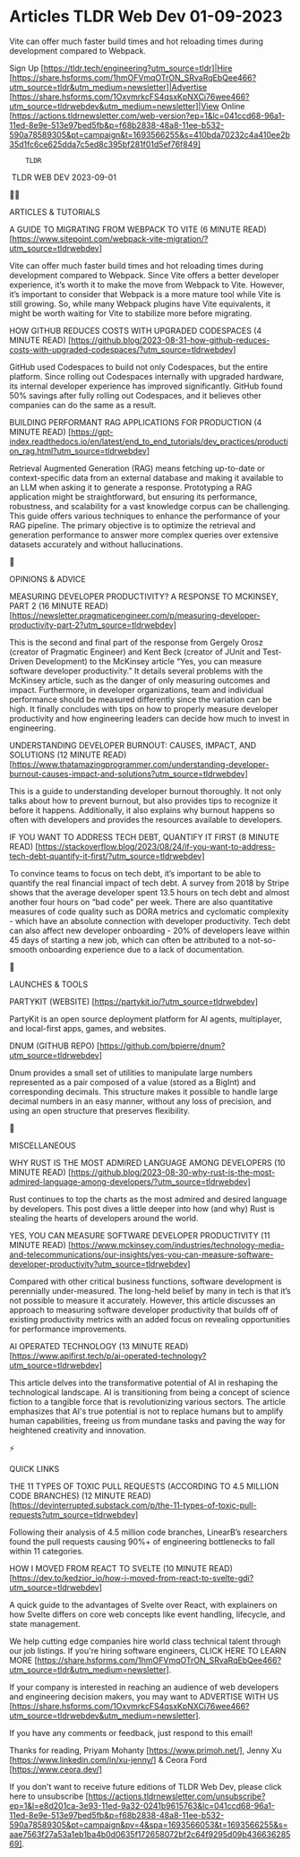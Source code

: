 # Articles TLDR Web Dev 01-09-2023

Vite can offer much faster build times and hot reloading times during
development compared to Webpack.  

Sign Up [https://tldr.tech/engineering?utm_source=tldr]|Hire
[https://share.hsforms.com/1hmOFVmqOTrON_SRvaRqEbQee466?utm_source=tldr&utm_medium=newsletter]|Advertise
[https://share.hsforms.com/1OxvmrkcFS4qsxKpNXCi76wee466?utm_source=tldrwebdev&utm_medium=newsletter]|View
Online
[https://actions.tldrnewsletter.com/web-version?ep=1&lc=041ccd68-96a1-11ed-8e9e-513e97bed5fb&p=f68b2838-48a8-11ee-b532-590a78589305&pt=campaign&t=1693566255&s=410bda70232c4a410ee2b35d1fc6ce625dda7c5ed8c395bf281f01d5ef76f849]


		TLDR 

 TLDR WEB DEV 2023-09-01

🧑‍💻 

ARTICLES & TUTORIALS

A GUIDE TO MIGRATING FROM WEBPACK TO VITE (6 MINUTE READ)
[https://www.sitepoint.com/webpack-vite-migration/?utm_source=tldrwebdev]


Vite can offer much faster build times and hot reloading times during
development compared to Webpack. Since Vite offers a better developer
experience, it’s worth it to make the move from Webpack to Vite.
However, it’s important to consider that Webpack is a more mature
tool while Vite is still growing. So, while many Webpack plugins have
Vite equivalents, it might be worth waiting for Vite to stabilize more
before migrating. 

HOW GITHUB REDUCES COSTS WITH UPGRADED CODESPACES (4 MINUTE READ)
[https://github.blog/2023-08-31-how-github-reduces-costs-with-upgraded-codespaces/?utm_source=tldrwebdev]


GitHub used Codespaces to build not only Codespaces, but the entire
platform. Since rolling out Codespaces internally with upgraded
hardware, its internal developer experience has improved
significantly. GitHub found 50% savings after fully rolling out
Codespaces, and it believes other companies can do the same as a
result. 

BUILDING PERFORMANT RAG APPLICATIONS FOR PRODUCTION (4 MINUTE READ)
[https://gpt-index.readthedocs.io/en/latest/end_to_end_tutorials/dev_practices/production_rag.html?utm_source=tldrwebdev]


Retrieval Augmented Generation (RAG) means fetching up-to-date or
context-specific data from an external database and making it
available to an LLM when asking it to generate a response. Prototyping
a RAG application might be straightforward, but ensuring its
performance, robustness, and scalability for a vast knowledge corpus
can be challenging. This guide offers various techniques to enhance
the performance of your RAG pipeline. The primary objective is to
optimize the retrieval and generation performance to answer more
complex queries over extensive datasets accurately and without
hallucinations. 

🧠 

OPINIONS & ADVICE

MEASURING DEVELOPER PRODUCTIVITY? A RESPONSE TO MCKINSEY, PART 2 (16
MINUTE READ)
[https://newsletter.pragmaticengineer.com/p/measuring-developer-productivity-part-2?utm_source=tldrwebdev]


This is the second and final part of the response from Gergely Orosz
(creator of Pragmatic Engineer) and Kent Beck (creator of JUnit and
Test-Driven Development) to the McKinsey article “Yes, you can
measure software developer productivity.” It details several
problems with the McKinsey article, such as the danger of only
measuring outcomes and impact. Furthermore, in developer
organizations, team and individual performance should be measured
differently since the variation can be high. It finally concludes with
tips on how to properly measure developer productivity and how
engineering leaders can decide how much to invest in engineering. 

UNDERSTANDING DEVELOPER BURNOUT: CAUSES, IMPACT, AND SOLUTIONS (12
MINUTE READ)
[https://www.thatamazingprogrammer.com/understanding-developer-burnout-causes-impact-and-solutions?utm_source=tldrwebdev]


This is a guide to understanding developer burnout thoroughly. It not
only talks about how to prevent burnout, but also provides tips to
recognize it before it happens. Additionally, it also explains why
burnout happens so often with developers and provides the resources
available to developers. 

IF YOU WANT TO ADDRESS TECH DEBT, QUANTIFY IT FIRST (8 MINUTE READ)
[https://stackoverflow.blog/2023/08/24/if-you-want-to-address-tech-debt-quantify-it-first/?utm_source=tldrwebdev]


To convince teams to focus on tech debt, it’s important to be able
to quantify the real financial impact of tech debt. A survey from 2018
by Stripe shows that the average developer spent 13.5 hours on tech
debt and almost another four hours on “bad code” per week. There
are also quantitative measures of code quality such as DORA metrics
and cyclomatic complexity - which have an absolute connection with
developer productivity. Tech debt can also affect new developer
onboarding - 20% of developers leave within 45 days of starting a new
job, which can often be attributed to a not-so-smooth onboarding
experience due to a lack of documentation. 

🚀 

LAUNCHES & TOOLS

PARTYKIT (WEBSITE) [https://partykit.io/?utm_source=tldrwebdev] 

PartyKit is an open source deployment platform for Al agents,
multiplayer, and local-first apps, games, and websites. 

DNUM (GITHUB REPO)
[https://github.com/bpierre/dnum?utm_source=tldrwebdev] 

Dnum provides a small set of utilities to manipulate large numbers
represented as a pair composed of a value (stored as a BigInt) and
corresponding decimals. This structure makes it possible to handle
large decimal numbers in an easy manner, without any loss of
precision, and using an open structure that preserves flexibility. 

🎁 

MISCELLANEOUS

WHY RUST IS THE MOST ADMIRED LANGUAGE AMONG DEVELOPERS (10 MINUTE
READ)
[https://github.blog/2023-08-30-why-rust-is-the-most-admired-language-among-developers/?utm_source=tldrwebdev]


Rust continues to top the charts as the most admired and desired
language by developers. This post dives a little deeper into how (and
why) Rust is stealing the hearts of developers around the world. 

YES, YOU CAN MEASURE SOFTWARE DEVELOPER PRODUCTIVITY (11 MINUTE READ)
[https://www.mckinsey.com/industries/technology-media-and-telecommunications/our-insights/yes-you-can-measure-software-developer-productivity?utm_source=tldrwebdev]


Compared with other critical business functions, software development
is perennially under-measured. The long-held belief by many in tech is
that it’s not possible to measure it accurately. However, this
article discusses an approach to measuring software developer
productivity that builds off of existing productivity metrics with an
added focus on revealing opportunities for performance improvements. 

AI OPERATED TECHNOLOGY (13 MINUTE READ)
[https://www.apifirst.tech/p/ai-operated-technology?utm_source=tldrwebdev]


This article delves into the transformative potential of AI in
reshaping the technological landscape. AI is transitioning from being
a concept of science fiction to a tangible force that is
revolutionizing various sectors. The article emphasizes that AI's true
potential is not to replace humans but to amplify human capabilities,
freeing us from mundane tasks and paving the way for heightened
creativity and innovation. 

⚡ 

QUICK LINKS

THE 11 TYPES OF TOXIC PULL REQUESTS (ACCORDING TO 4.5 MILLION CODE
BRANCHES) (12 MINUTE READ)
[https://devinterrupted.substack.com/p/the-11-types-of-toxic-pull-requests?utm_source=tldrwebdev]


Following their analysis of 4.5 million code branches, LinearB’s
researchers found the pull requests causing 90%+ of engineering
bottlenecks to fall within 11 categories. 

HOW I MOVED FROM REACT TO SVELTE (10 MINUTE READ)
[https://dev.to/kedzior_io/how-i-moved-from-react-to-svelte-gdi?utm_source=tldrwebdev]


A quick guide to the advantages of Svelte over React, with explainers
on how Svelte differs on core web concepts like event handling,
lifecycle, and state management. 

 We help cutting edge companies hire world class technical talent
through our job listings. If you're hiring software engineers, CLICK
HERE TO LEARN MORE
[https://share.hsforms.com/1hmOFVmqOTrON_SRvaRqEbQee466?utm_source=tldr&utm_medium=newsletter].


If your company is interested in reaching an audience of web
developers and engineering decision makers, you may want to ADVERTISE
WITH US
[https://share.hsforms.com/1OxvmrkcFS4qsxKpNXCi76wee466?utm_source=tldrwebdev&utm_medium=newsletter].


If you have any comments or feedback, just respond to this email! 

Thanks for reading, 
Priyam Mohanty [https://www.primoh.net/], Jenny Xu
[https://www.linkedin.com/in/xu-jenny/] & Ceora Ford
[https://www.ceora.dev/] 

If you don't want to receive future editions of TLDR Web Dev,
please click here to unsubscribe
[https://actions.tldrnewsletter.com/unsubscribe?ep=1&l=e8d201ca-3e93-11ed-9a32-0241b9615763&lc=041ccd68-96a1-11ed-8e9e-513e97bed5fb&p=f68b2838-48a8-11ee-b532-590a78589305&pt=campaign&pv=4&spa=1693566053&t=1693566255&s=aae7563f27a53a1eb1ba4b0d0635f172658072bf2c64f9295d09b43663628569].